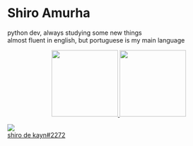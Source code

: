 # Shiro Amurha

python dev, always studying some new things <br>
almost fluent in english, but portuguese is my main language <br>


<div align="center">
  <a href="https://github.com/shiroamurha">
  <img height="150cm" src="https://github-readme-stats.vercel.app/api?username=shiroamurha&show_icons=true&theme=dracula&include_all_commits=true&count_private=true"/>
  <img height="150cm" src="https://github-readme-stats.vercel.app/api/top-langs/?username=shiroamurha&layout=compact&langs_count=7&theme=dracula"/>
</div>

<img src="https://img.shields.io/badge/Discord-7289DA?style=for-the-badge&logo=discord&logoColor=white"> <br>
shiro de kayn#2272  

 

